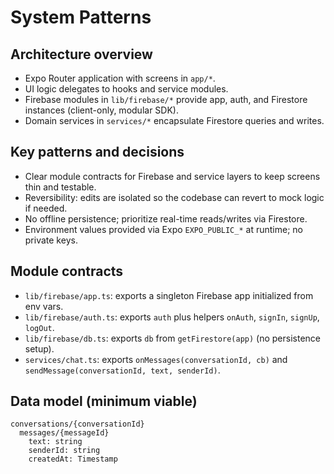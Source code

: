 # System Patterns

## Architecture overview
- Expo Router application with screens in `app/*`.
- UI logic delegates to hooks and service modules.
- Firebase modules in `lib/firebase/*` provide app, auth, and Firestore instances (client-only, modular SDK).
- Domain services in `services/*` encapsulate Firestore queries and writes.

## Key patterns and decisions
- Clear module contracts for Firebase and service layers to keep screens thin and testable.
- Reversibility: edits are isolated so the codebase can revert to mock logic if needed.
- No offline persistence; prioritize real-time reads/writes via Firestore.
- Environment values provided via Expo `EXPO_PUBLIC_*` at runtime; no private keys.

## Module contracts
- `lib/firebase/app.ts`: exports a singleton Firebase app initialized from env vars.
- `lib/firebase/auth.ts`: exports `auth` plus helpers `onAuth`, `signIn`, `signUp`, `logOut`.
- `lib/firebase/db.ts`: exports `db` from `getFirestore(app)` (no persistence setup).
- `services/chat.ts`: exports `onMessages(conversationId, cb)` and `sendMessage(conversationId, text, senderId)`.

## Data model (minimum viable)
```
conversations/{conversationId}
  messages/{messageId}
    text: string
    senderId: string
    createdAt: Timestamp
```
